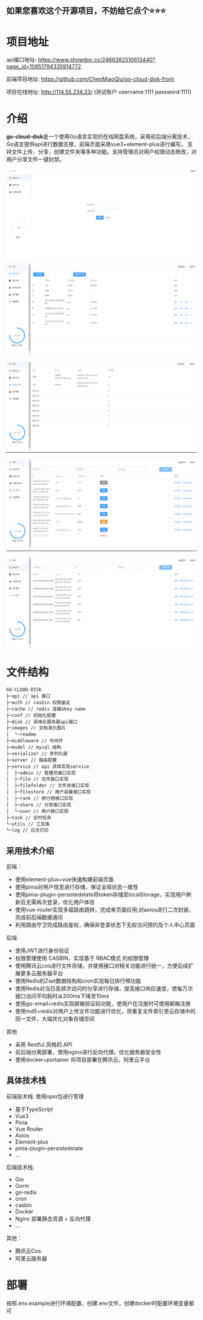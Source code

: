 ## 如果您喜欢这个开源项目，不妨给它点个⭐️⭐️⭐️

# 项目地址

api接口地址: https://www.showdoc.cc/2466392510613440?page_id=10951794335914772

前端项目地址: https://github.com/ChenMiaoQiu/go-cloud-disk-front

项目在线地址: http://114.55.234.33/ (测试账户 username:1111 password:1111)

# 介绍

**go-cloud-disk**是一个使用Go语言实现的在线网盘系统，采用前后端分离技术，Go语言提供api进行数据支撑，前端页面采用vue3+element-plus进行编写。
支持文件上传，分享，创建文件夹等多种功能。支持管理员对用户权限动态修改，对用户分享文件一键封禁。

![登录页面](images/readme/1710765639924.png)

![用户所有文件](images/readme/1710765657430.png)

![实时排行榜](images/readme/1710765682813.png)

![用户管理](images/readme/1710765901535.png)

![分享管理和简单搜索](images/readme/1710765917795.png)

# 文件结构

```makefile
GO-CLOUD-DISK
├─api // api 接口
├─auth // casbin 权限鉴定
├─cache // redis 连接&key name
├─conf // 初始化配置
├─disk // 调用云服务器api接口
├─images // 文档演示图片
│  └─readme
├─middleware // 中间件
├─model // mysql 结构
├─serializer // 序列化器
├─server // 路由配置
├─service // api 具体实现service
│  ├─admin // 管理员接口实现
│  ├─file // 文件接口实现
│  ├─filefolder // 文件夹接口实现
│  ├─filestore // 用户容量接口实现
│  ├─rank // 排行榜接口实现
│  ├─share // 分享接口实现
│  └─user // 用户接口实现
├─task // 定时任务
└─utils // 工具类
└─log // 日志打印
```

## 采用技术介绍

前端：

- 使用element-plus+vue快速构建前端页面
- 使用pinia对用户信息进行存储，保证全局状态一致性
- 使用pinia-plugin-persistedstate将token存储至localStorage，实现用户刷新后无需再次登录，优化用户体验
- 使用vue-router实现多级路由跳转，完成单页面应用;对axios进行二次封装，完成前后端数据通讯
- 利用路由守卫完成路由鉴权，确保非登录状态下无权访问预约及个人中心页面

后端

- 使用JWT进行身份验证
- 权限管理使用 CASBIN，实现基于 RBAC模式 的权限管理
- 使用腾讯云cos进行文件存储，并使用接口对相关功能进行统一，方便后续扩展更多云服务器平台
- 使用Redis的Zset数据结构和cron实现每日排行榜功能
- 使用Redis对当日高频次访问的分享进行存储，提高接口响应速度，使每万次接口访问平均耗时从200ms下降至10ms
- 使用go-email+redis实现邮箱验证码功能，使用户在注册时可使用邮箱注册
- 使用md5+redis对用户上传文件功能进行优化，将重复文件索引至云存储中的同一文件，大幅优化对象存储空间

其他

- 采用 Restful 风格的 API
- 前后端分离部署，使用nginx进行反向代理，优化服务器安全性
- 使用docker+portainer 将项目部署在腾讯云，阿里云平台

## 具体技术栈

前端技术栈: 使用npm包进行管理

- 基于TypeScript
- Vue3
- Pinia
- Vue Router
- Axios
- Element-plus
- pinia-plugin-persistedstate
- ...

后端技术栈:

- Gin
- Gorm
- go-redis
- cron
- casbin
- Docker
- Nginx 部署静态资源 + 反向代理
- ...

其他：

- 腾讯云Cos
- 阿里云服务器

# 部署

按照.env.example进行环境配置，创建.env文件，创建docker时配置环境变量都可
